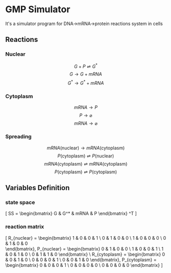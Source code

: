
# GMP Simulator

It's a simulator program for DNA->mRNA->protein reactions system in cells

## Reactions
### Nuclear
$$ G+P \rightleftharpoons G^*  $$
$$ G \to G + mRNA $$
$$ G^* \to G^* + mRNA $$
### Cytoplasm
$$ mRNA \to P $$
$$ P \to \varnothing $$
$$ mRNA \to \varnothing $$
### Spreading
$$ mRNA\left(\text{nuclear}\right) \to mRNA\left(\text{cytoplasm}\right)  $$
$$ P\left(\text{cytoplasm}\right) \rightleftharpoons P\left(\text{nuclear}\right) $$
$$ mRNA\left(\text{cytoplasm}\right) \rightleftharpoons mRNA\left(\text{cytoplasm}\right)  $$
$$ P\left(\text{cytoplasm}\right) \rightleftharpoons P\left(\text{cytoplasm}\right) $$

## Variables Definition
### state space
\[
    SS =
    \begin{bmatrix}
        G & G^* & mRNA & P
    \end{bmatrix} ^T
\]
### reaction matrix
\[
    R_{nuclear} =
    \begin{bmatrix}
        1 & 0 & 0 & 1 \\
        0 & 1 & 0 & 0 \\
        1 & 0 & 0 & 0 \\
        0 & 1 & 0 & 0    
    \end{bmatrix},
    P_{nuclear}  =
    \begin{bmatrix}
        0 & 1 & 0 & 0 \\
        1 & 0 & 0 & 1 \\
        1 & 0 & 1 & 0 \\
        0 & 1 & 1 & 0
    \end{bmatrix}
    \\
    R_{cytoplasm} =
    \begin{bmatrix}
        0 & 0 & 1 & 0 \\
        0 & 0 & 0 & 1 \\
        0 & 0 & 1 & 0
    \end{bmatrix},
    P_{cytoplasm} =
    \begin{bmatrix}
        0 & 0 & 0 & 1 \\
        0 & 0 & 0 & 0 \\
        0 & 0 & 0 & 0
    \end{bmatrix}
\]
